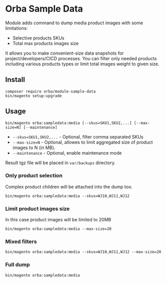 # Orba Sample Data
 
Module adds command to dump media product images with some limitations:

* Selective products SKUs
* Total max products images size

It allows you to make convenient-size data snapshots for project/developers/CICD processes.
You can filter only needed products including various products types or limit total images weight to given size.

## Install

```
composer require orba/module-sample-data
bin/magento setup:upgrade
```

## Usage

```
bin/magento orba:sampledata:media [--skus=SKU1,SKU2,...] [--max-size=N] [--maintenance]
```
* `--skus=SKU1,SKU2,...` - Optional, filter comma separated SKUs
* `--max-size=N` - Optional, allowes to limit aggregated size of product images to N (in MB).
* `--maintenance` - Optional, enable maintenance mode

Result tgz file will be placed in `var/backups` directory.

### Only product selection 

Complex product children will be attached into the dump too.

```
bin/magento orba:sampledata:media --skus=WJ10,WJ11,WJ12
```

### Limit product images size

In this case product images will be limited to 20MB

```
bin/magento orba:sampledata:media --max-size=20
```

### Mixed filters

```
bin/magento orba:sampledata:media --skus=WJ10,WJ11,WJ12 --max-size=20
```

### Full dump
```
bin/magento orba:sampledata:media
```
 

